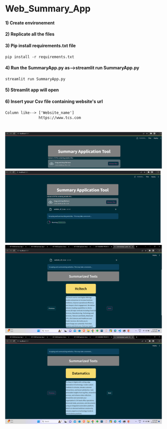 # Web_Summary_App

#### 1) Create environement
#### 2) Replicate all the files
#### 3) Pip install requirements.txt file
```
pip install -r requirements.txt
```
#### 4) Run the SummaryApp.py as-->streamlit run SummaryApp.py
```
streamlit run SummaryApp.py
```
#### 5) Streamlit app will open
#### 6) Insert your Csv file containing website's url
```
Column like--> ['Website_name']
               https://www.tcs.com
```
![Alt text](image.png)
![Alt text](image-1.png)
![Alt text](image-2.png)
![Alt text](image-3.png)
=======

